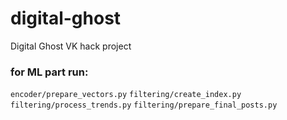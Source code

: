 # digital-ghost

Digital Ghost VK hack project

### for ML part run:
`encoder/prepare_vectors.py`
`filtering/create_index.py`
`filtering/process_trends.py`
`filtering/prepare_final_posts.py`
